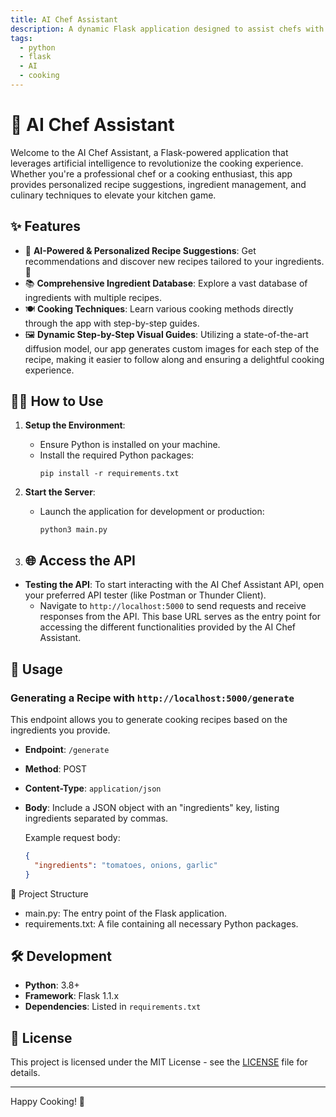 ```yaml
---
title: AI Chef Assistant
description: A dynamic Flask application designed to assist chefs with AI-powered recipes and kitchen management tools.
tags:
  - python
  - flask
  - AI
  - cooking
---
```


# 🍳 AI Chef Assistant

Welcome to the AI Chef Assistant, a Flask-powered application that leverages artificial intelligence to revolutionize the cooking experience. Whether you're a professional chef or a cooking enthusiast, this app provides personalized recipe suggestions, ingredient management, and culinary techniques to elevate your kitchen game.

## ✨ Features

- 🤖 **AI-Powered & Personalized Recipe Suggestions**: Get recommendations and discover new recipes tailored to your ingredients. 🥗
- 📚 **Comprehensive Ingredient Database**: Explore a vast database of ingredients with multiple recipes.
- 🍽️ **Cooking Techniques**: Learn various cooking methods directly through the app with step-by-step guides.
- 🖼️ **Dynamic Step-by-Step Visual Guides**: Utilizing a state-of-the-art diffusion model, our app generates custom images for each step of the recipe, making it easier to follow along and ensuring a delightful cooking experience.


## 💁‍♀️ How to Use

1. **Setup the Environment**:
   - Ensure Python is installed on your machine.
   - Install the required Python packages:
     ```
     pip install -r requirements.txt
     ```

2. **Start the Server**:
   - Launch the application for development or production:
     ```
     python3 main.py
     ```

3. ## 🌐 Access the API

- **Testing the API**: To start interacting with the AI Chef Assistant API, open your preferred API tester (like Postman or Thunder Client).
  - Navigate to `http://localhost:5000` to send requests and receive responses from the API. This base URL serves as the entry point for accessing the different functionalities provided by the AI Chef Assistant.
## 📝 Usage

### Generating a Recipe with `http://localhost:5000/generate`
This endpoint allows you to generate cooking recipes based on the ingredients you provide.

- **Endpoint**: `/generate`
- **Method**: POST
- **Content-Type**: `application/json`
- **Body**: Include a JSON object with an "ingredients" key, listing ingredients separated by commas.
  
  Example request body:
  ```json
  {
    "ingredients": "tomatoes, onions, garlic"
  }

📖 Project Structure
   - main.py: The entry point of the Flask application.
   - requirements.txt: A file containing all necessary Python packages.


## 🛠️ Development

- **Python**: 3.8+
- **Framework**: Flask 1.1.x
- **Dependencies**: Listed in `requirements.txt`

## 📝 License

This project is licensed under the MIT License - see the [LICENSE](LICENSE) file for details.

---

Happy Cooking! 🌟
